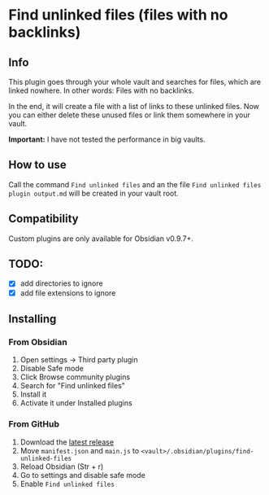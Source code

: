 # Find unlinked files (files with no backlinks)

## Info
This plugin goes through your whole vault and searches for files, which are linked nowhere. In other words: Files with no backlinks.

In the end, it will create a file with a list of links to these unlinked files. Now you can either delete these unused files or link them somewhere in your vault.

**Important:** I have not tested the performance in big vaults.

## How to use
Call the command `Find unlinked files` and an the file `Find unlinked files plugin output.md` will be created in your vault root.

## Compatibility
Custom plugins are only available for Obsidian v0.9.7+.

## TODO:
- [x] add directories to ignore
- [x] add file extensions to ignore

## Installing
### From Obsidian
1. Open settings -> Third party plugin
2. Disable Safe mode
3. Click Browse community plugins
4. Search for "Find unlinked files"
5. Install it
6. Activate it under Installed plugins


### From GitHub
1. Download the [latest release](https://github.com/Vinzent03/find-unlinked-files/releases/latest)
2. Move `manifest.json` and `main.js` to `<vault>/.obsidian/plugins/find-unlinked-files`
3. Reload Obsidian (Str + r)
4. Go to settings and disable safe mode
5. Enable `Find unlinked files`